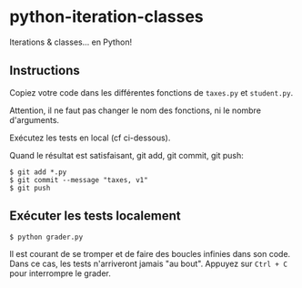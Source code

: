 # python-iteration-classes

Iterations & classes... en Python!


## Instructions

Copiez votre code dans les différentes fonctions de `taxes.py` et `student.py`.

Attention, il ne faut pas changer le nom des fonctions, ni le nombre d'arguments.

Exécutez les tests en local (cf ci-dessous).

Quand le résultat est satisfaisant, git add, git commit, git push:

```shell
$ git add *.py
$ git commit --message "taxes, v1"
$ git push
```

## Exécuter les tests localement

```shell
$ python grader.py
```

Il est courant de se tromper et de faire des boucles infinies dans son code. Dans ce cas,
les tests n'arriveront jamais "au bout". Appuyez sur `Ctrl + C` pour interrompre le grader.
